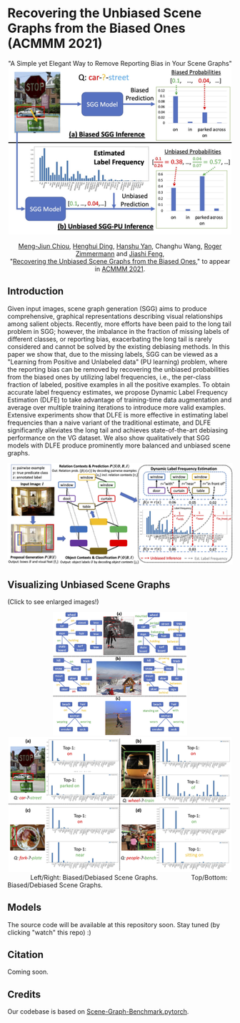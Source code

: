 # Recovering the Unbiased Scene Graphs from the Biased Ones (ACMMM 2021)
<!-- Official implementation of "Recovering the Unbiased Scene Graphs from the Biased Ones" (ACMMM 2021) -->

<div align="center">
    "A Simple yet Elegant Way to Remove Reporting Bias in Your Scene Graphs"
</div>

<div align="center">
    <img src="figs/motivation.jpg" width="500">    
    
[Meng-Jiun Chiou](http://coldmanck.github.io/), [Henghui Ding](https://henghuiding.github.io/), [Hanshu Yan](https://sites.google.com/view/hanshuyan/home), Changhu Wang, [Roger Zimmermann](https://www.comp.nus.edu.sg/~rogerz/roger.html) and [Jiashi Feng](https://sites.google.com/site/jshfeng/home),<br>
"[Recovering the Unbiased Scene Graphs from the Biased Ones]()," to appear in [ACMMM 2021](https://2021.acmmm.org/).
</div>

## Introduction
Given input images, scene graph generation (SGG) aims to produce comprehensive, graphical representations describing visual relationships among salient objects. Recently, more efforts have been paid to the long tail problem in SGG; however, the imbalance in the fraction of missing labels of different classes, or reporting bias, exacerbating the long tail is rarely considered and cannot be solved by the existing debiasing methods. In this paper we show that, due to the missing labels, SGG can be viewed as a "Learning from Positive and Unlabeled data" (PU learning) problem, where the reporting bias can be removed by recovering the unbiased probabilities from the biased ones by utilizing label frequencies, i.e., the per-class fraction of labeled, positive examples in all the positive examples. To obtain accurate label frequency estimates, we propose Dynamic Label Frequency Estimation (DLFE) to take advantage of training-time data augmentation and average over multiple training iterations to introduce more valid examples. Extensive experiments show that DLFE is more effective in estimating label frequencies than a naive variant of the traditional estimate, and DLFE significantly alleviates the long tail and achieves state-of-the-art debiasing performance on the VG dataset. We also show qualitatively that SGG models with DLFE produce prominently more balanced and unbiased scene graphs.

<div align="center">
    <img src="figs/DLFE.jpg" width="800">
</div>

## Visualizing Unbiased Scene Graphs
(Click to see enlarged images!)
<div align="center">
    <img src="figs/sgg_vis.jpg" width="300">
    <img src="figs/sgg_vis2.jpg" width="500">
</div>
<div align="left">
    &nbsp;&nbsp;&nbsp;&nbsp;&nbsp;&nbsp;&nbsp;&nbsp;&nbsp;&nbsp;&nbsp;&nbsp;
    Left/Right: Biased/Debiased Scene Graphs.
    &nbsp;&nbsp;&nbsp;&nbsp;&nbsp;&nbsp;&nbsp;&nbsp;&nbsp;&nbsp;&nbsp;&nbsp;&nbsp;&nbsp;&nbsp;&nbsp;&nbsp;
    Top/Bottom: Biased/Debiased Scene Graphs.
</div>

## Models
The source code will be available at this repository soon. Stay tuned (by clicking "watch" this repo) :)

## Citation
Coming soon.

## Credits
Our codebase is based on [Scene-Graph-Benchmark.pytorch](https://github.com/KaihuaTang/Scene-Graph-Benchmark.pytorch).
